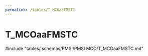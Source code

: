```yaml
---
permalink: /tables/T_MCOaaFMSTC
---
```

# T\_MCOaaFMSTC
<!-- SPDX-License-Identifier: MPL-2.0 -->

<!-- ATTENTION : Ne pas supprimer ou modifier la ligne ci-dessous -->
#include "tables/.schemas/PMSI/PMSI MCO/T_MCOaaFMSTC.md"
<!-- ATTENTION : Ne pas supprimer ou modifier la ligne ci-dessus -->
